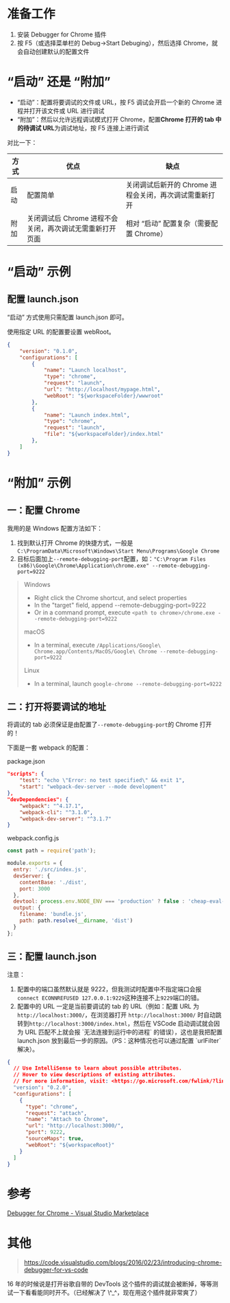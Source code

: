 # 准备工作

1.  安装 Debugger for Chrome 插件
2.  按 F5（或选择菜单栏的 Debug->Start Debuging），然后选择 Chrome，就会自动创建默认的配置文件

# “启动” 还是 “附加”

-   “启动”：配置将要调试的文件或 URL，按 F5 调试会开启一个新的 Chrome 进程并打开该文件或 URL 进行调试
-   “附加”：然后以允许远程调试模式打开 Chrome，配置**Chrome 打开的 tab 中的待调试 URL**为调试地址，按 F5 连接上进行调试

对比一下：

| 方式 | 优点                               | 缺点                              |
| -- | -------------------------------- | ------------------------------- |
| 启动 | 配置简单                             | 关闭调试后新开的 Chrome 进程会关闭，再次调试需重新打开 |
| 附加 | 关闭调试后 Chrome 进程不会关闭，再次调试无需重新打开页面 | 相对 “启动” 配置复杂（需要配置 Chrome）       |

# “启动” 示例

## 配置 launch.json

“启动” 方式使用只需配置 launch.json 即可。

使用指定 URL 的配置要设置 webRoot。

```json
{
    "version": "0.1.0",
    "configurations": [
        {
            "name": "Launch localhost",
            "type": "chrome",
            "request": "launch",
            "url": "http://localhost/mypage.html",
            "webRoot": "${workspaceFolder}/wwwroot"
        },
        {
            "name": "Launch index.html",
            "type": "chrome",
            "request": "launch",
            "file": "${workspaceFolder}/index.html"
        },
    ]
}
```

# “附加” 示例

## 一：配置 Chrome

我用的是 Windows 配置方法如下：

1.  找到默认打开 Chrome 的快捷方式，一般是`C:\ProgramData\Microsoft\Windows\Start Menu\Programs\Google Chrome`
2.  目标后面加上`--remote-debugging-port`配置，如：`"C:\Program Files (x86)\Google\Chrome\Application\chrome.exe" --remote-debugging-port=9222`

> Windows
>
> -   Right click the Chrome shortcut, and select properties
> -   In the "target" field, append --remote-debugging-port=9222
> -   Or in a command prompt, execute `<path to chrome>/chrome.exe --remote-debugging-port=9222`
>
> macOS
>
> -   In a terminal, execute `/Applications/Google\ Chrome.app/Contents/MacOS/Google\ Chrome --remote-debugging-port=9222`
>
> Linux
>
> -   In a terminal, launch `google-chrome --remote-debugging-port=9222`

## 二：打开将要调试的地址

将调试的 tab 必须保证是由配置了`--remote-debugging-port`的 Chrome 打开的！

下面是一套 webpack 的配置：

package.json

```json
"scripts": {
    "test": "echo \"Error: no test specified\" && exit 1",
    "start": "webpack-dev-server --mode development"
},
"devDependencies": {
    "webpack": "^4.17.1",
    "webpack-cli": "^3.1.0",
    "webpack-dev-server": "^3.1.7"
}
```

webpack.config.js

```js
const path = require('path');

module.exports = {
  entry: './src/index.js',
  devServer: {
    contentBase: './dist',
    port: 3000
  },
  devtool: process.env.NODE_ENV === 'production' ? false : 'cheap-eval-source-map',
  output: {
    filename: 'bundle.js',
    path: path.resolve(__dirname, 'dist')
  }
};
```

## 三：配置 launch.json

注意：

1.  配置中的端口虽然默认就是 9222，但我测试时配置中不指定端口会报`connect ECONNREFUSED 127.0.0.1:9229`这种连接不上`9229`端口的错。
2.  配置中的 URL 一定是当前要调试的 tab 的 URL（例如：配置 URL 为`http://localhost:3000/`，在浏览器打开 `http://localhost:3000/` 时自动跳转到`http://localhost:3000/index.html`，然后在 VSCode 启动调试就会因为 URL 匹配不上就会报 \`无法连接到运行中的进程\` 的错误），这也是我把配置 launch.json 放到最后一步的原因。（PS：这种情况也可以通过配置 \`urlFilter\` 解决）。

```json
{
  // Use IntelliSense to learn about possible attributes.
  // Hover to view descriptions of existing attributes.
  // For more information, visit: <https://go.microsoft.com/fwlink/?linkid=830387>
  "version": "0.2.0",
  "configurations": [
    {
      "type": "chrome",
      "request": "attach",
      "name": "Attach to Chrome",
      "url": "http://localhost:3000/",
      "port": 9222,
      "sourceMaps": true,
      "webRoot": "${workspaceRoot}"
    }
  ]
}
```

# 参考

[Debugger for Chrome - Visual Studio Marketplace](https://marketplace.visualstudio.com/items?itemName=msjsdiag.debugger-for-chrome)

# 其他

> <https://code.visualstudio.com/blogs/2016/02/23/introducing-chrome-debugger-for-vs-code>

16 年的时候说是打开谷歌自带的 DevTools 这个插件的调试就会被断掉，等等测试一下看看能同时开不。（已经解决了 \\^\_^，现在用这个插件就非常爽了）
